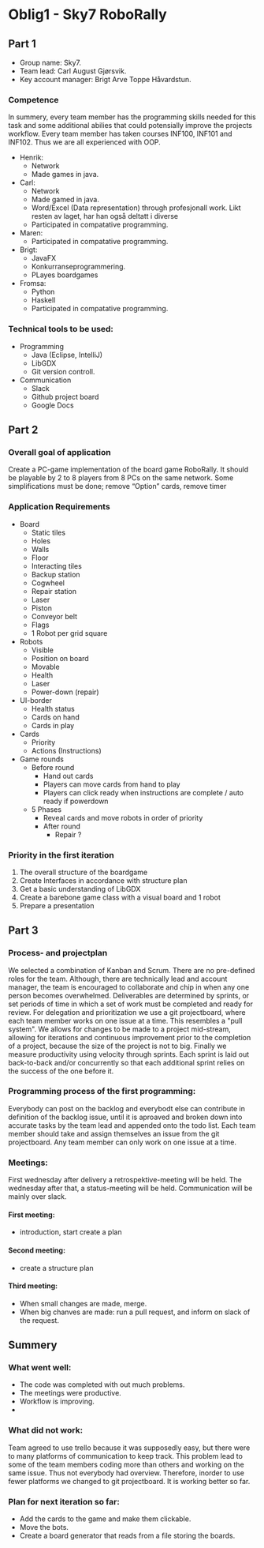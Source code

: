 # Oblig1 - Sky7 RoboRally

## Part 1

- Group name: Sky7.
- Team lead: Carl August Gjørsvik.
- Key account manager: Brigt Arve Toppe Håvardstun.

### Competence
  
In summery, every team member has the programming skills needed for this task and some additional abilies that could potensially improve the projects workflow. Every team member has taken courses INF100, INF101 and INF102. Thus we are all experienced with OOP.

- Henrik:
  - Network
  - Made games in java.
- Carl:
  - Network
  - Made gamed in java.
  - Word/Excel (Data representation) through profesjonall work. Likt resten av laget, har han også deltatt i diverse  
  - Participated in compatative programming.
- Maren:
  - Participated in compatative programming.
- Brigt:
  - JavaFX
  - Konkurranseprogrammering. 
  - PLayes boardgames 
- Fromsa:
  - Python 
  - Haskell 
  - Participated in compatative programming.

### Technical tools to be used:
- Programming
  - Java (Eclipse, IntelliJ)
  - LibGDX
  - Git version controll.
- Communication
  - Slack
  - Github project board
  - Google Docs

## Part 2

### Overall goal of application
Create a PC-game implementation of the board game RoboRally. 
It should be playable by 2 to 8 players from 8 PCs on the same network. 
Some simplifications must be done; remove “Option” cards, remove timer

### Application Requirements
- Board
  - Static tiles
  - Holes
  - Walls
  - Floor
  - Interacting tiles
  - Backup station
  - Cogwheel
  - Repair station
  - Laser
  - Piston
  - Conveyor belt
  - Flags
  - 1 Robot per grid square
- Robots
  - Visible
  - Position on board
  - Movable
  - Health
  - Laser
  - Power-down (repair)
- UI-border
  - Health status
  - Cards on hand
  - Cards in play
- Cards
  - Priority
  - Actions (Instructions)
- Game rounds
  - Before round
    - Hand out cards
    - Players can move cards from hand to play
    - Players can click ready when instructions are complete / auto ready if powerdown
  - 5 Phases
    - Reveal cards and move robots in order of priority
    - After round
      - Repair ?

### Priority in the first iteration
1. The overall structure of the boardgame
2. Create Interfaces in accordance with structure plan
3. Get a basic understanding of LibGDX
4. Create a barebone game class with a visual board and 1 robot
5. Prepare a presentation

## Part 3

### Process- and projectplan
We selected a combination of Kanban and Scrum. There are no pre-defined roles for the team. Although, there are technically lead and account manager, the team is encouraged to collaborate and chip in when any one person becomes overwhelmed. Deliverables are determined by sprints, or set periods of time in which a set of work must be completed and ready for review. For delegation and prioritization we use a git projectboard, where each team member works on one issue at a time. This resembles a "pull system". We allows for changes to be made to a project mid-stream, allowing for iterations and continuous improvement prior to the completion of a project, because the size of the project is not to big. Finally we measure productivity using velocity through sprints. Each sprint is laid out back-to-back and/or concurrently so that each additional sprint relies on the success of the one before it. 


### Programming process of the first programming:
Everybody can post on the backlog and everybodt else can contribute in definition of the backlog issue, until it is aproaved and broken down into accurate tasks by the team lead and appended onto the todo list. Each team member should take and assign themselves an issue from the git projectboard. Any team member can only work on one issue at a time.

### Meetings:
  First wednesday after delivery a retrospektive-meeting will be held.
  The wednesday after that, a status-meeting will be held.
  Communication will be mainly over slack.

#### First meeting: 
  - introduction, start create a plan
#### Second meeting: 
  - create a structure plan
#### Third meeting:  
  - When small changes are made, merge.
  - When big chanves are made: run a pull request, and inform on slack of the request. 


## Summery

### What went well:
  - The code was completed with out much problems.
  - The meetings were productive.
  - Workflow is improving.
  - 
### What did not work:
Team agreed to use trello because it was supposedly easy, but there were to many platforms of communication to keep track. This problem lead to some of the team members coding more than others and working on the same issue. Thus not everybody had overview. Therefore, inorder to use fewer platforms we changed to git projectboard. It is working better so far. 

### Plan for next iteration so far:
  - Add the cards to the game and make them clickable.
  - Move the bots.
  - Create a board generator that reads from a file storing the boards.

